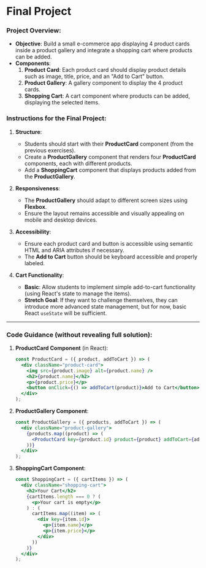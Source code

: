 # Final Project

<!-- For the final project, you're aiming to have students integrate previous exercises into a functional e-commerce app. Let's outline the requirements step by step: -->

### Project Overview:
- **Objective**: Build a small e-commerce app displaying 4 product cards inside a product gallery and integrate a shopping cart where products can be added.
- **Components**:
  1. **Product Card**: Each product card should display product details such as image, title, price, and an "Add to Cart" button.
  2. **Product Gallery**: A gallery component to display the 4 product cards.
  3. **Shopping Cart**: A cart component where products can be added, displaying the selected items.

### Instructions for the Final Project:
1. **Structure**:
   - Students should start with their **ProductCard** component (from the previous exercises).
   - Create a **ProductGallery** component that renders four **ProductCard** components, each with different products.
   - Add a **ShoppingCart** component that displays products added from the **ProductGallery**.
   
2. **Responsiveness**:
   - The **ProductGallery** should adapt to different screen sizes using **Flexbox**.
   - Ensure the layout remains accessible and visually appealing on mobile and desktop devices.
   
3. **Accessibility**:
   - Ensure each product card and button is accessible using semantic HTML and ARIA attributes if necessary.
   - The **Add to Cart** button should be keyboard accessible and properly labeled.

4. **Cart Functionality**:
   - **Basic**: Allow students to implement simple add-to-cart functionality (using React's state to manage the items).
   - **Stretch Goal**: If they want to challenge themselves, they can introduce more advanced state management, but for now, basic React `useState` will be sufficient.

---

### Code Guidance (without revealing full solution):
1. **ProductCard Component** (in React):
   ```jsx
   const ProductCard = ({ product, addToCart }) => (
     <div className="product-card">
       <img src={product.image} alt={product.name} />
       <h2>{product.name}</h2>
       <p>{product.price}</p>
       <button onClick={() => addToCart(product)}>Add to Cart</button>
     </div>
   );
   ```

2. **ProductGallery Component**:
   ```jsx
   const ProductGallery = ({ products, addToCart }) => (
     <div className="product-gallery">
       {products.map((product) => (
         <ProductCard key={product.id} product={product} addToCart={addToCart} />
       ))}
     </div>
   );
   ```

3. **ShoppingCart Component**:
   ```jsx
   const ShoppingCart = ({ cartItems }) => (
     <div className="shopping-cart">
       <h2>Your Cart</h2>
       {cartItems.length === 0 ? (
         <p>Your cart is empty</p>
       ) : (
         cartItems.map((item) => (
           <div key={item.id}>
             <p>{item.name}</p>
             <p>{item.price}</p>
           </div>
         ))
       )}
     </div>
   );
   ```

